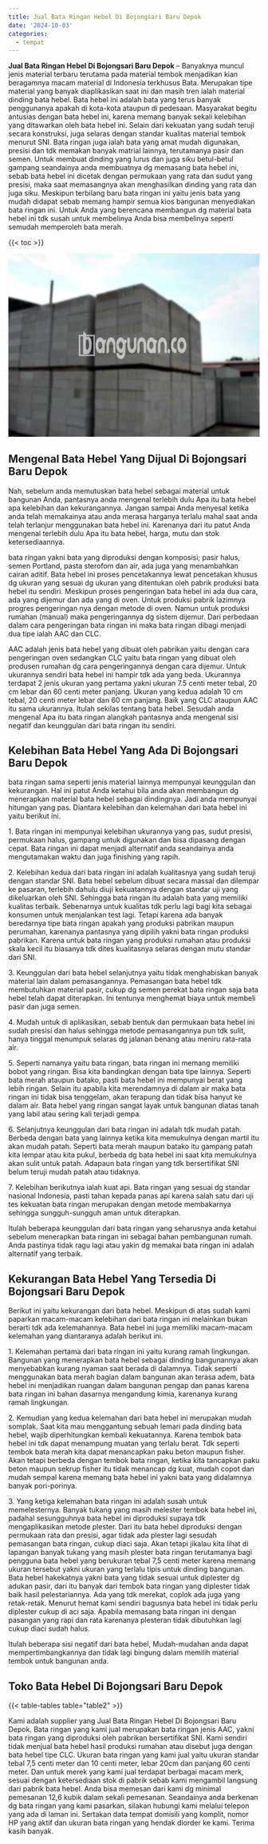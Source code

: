 ```yaml
---
title: Jual Bata Ringan Hebel Di Bojongsari Baru Depok
date: '2024-10-03'
categories:
  - tempat
---
```


**Jual Bata Ringan Hebel Di Bojongsari Baru Depok** – Banyaknya muncul jenis material terbaru terutama pada material tembok menjadikan kian beragamnya macam material di Indonesia terkhusus Bata. Merupakan tipe material yang banyak diaplikasikan saat ini dan masih tren ialah material dinding bata hebel. Bata hebel ini adalah bata yang terus banyak penggunanya apakah di kota-kota ataupun di pedesaan. Masyarakat begitu antusias dengan bata hebel ini, karena memang banyak sekali kelebihan yang ditawarkan oleh bata hebel ini. Selain dari kekuatan yang sudah teruji secara konstruksi, juga selaras dengan standar kualitas material tembok menurut SNI. Bata ringan juga ialah bata yang amat mudah digunakan, presisi dan tdk memakan banyak matrial lainnya, terutamanya pasir dan semen. Untuk membuat dinding yang lurus dan juga siku betul-betul gampang seandainya anda membuatnya dg memasang bata hebel ini, sebab bata hebel ini dicetak dengan permukaan yang rata dan sudut yang presisi, maka saat memasangnya akan menghasilkan dinding yang rata dan juga siku. Meskipun terbilang baru bata ringan ini yaitu jenis bata yang mudah didapat sebab memang hampir semua kios bangunan menyediakan bata ringan ini. Untuk Anda yang berencana membangun dg material bata hebel ini tdk susah untuk membelinya Anda bisa membelinya seperti semudah memperoleh bata merah.

{{< toc >}}

![Jual Bata Ringan Hebel Di Bojongsari Baru Depok](/images/jual-hebel-murah-36.png)

## Mengenal Bata Hebel Yang Dijual Di Bojongsari Baru Depok

Nah, sebelum anda memutuskan bata hebel sebagai material untuk bangunan Anda, pantasnya anda mengenal terlebih dulu Apa itu bata hebel apa kelebihan dan kekurangannya. Jangan sampai Anda menyesal ketika anda telah memakainya atau anda merasa harganya terlalu mahal saat anda telah terlanjur menggunakan bata hebel ini. Karenanya dari itu patut Anda mengenal terlebih dulu Apa itu bata hebel, harga, mutu dan stok ketersediaannya.

bata ringan yakni bata yang diproduksi dengan komposisi; pasir halus, semen Portland, pasta sterofom dan air, ada juga yang menambahkan cairan aditif. Bata hebel ini proses pencetakannya lewat pencetakan khusus dg ukuran yang sesuai dg ukuran yang ditentukan oleh pabrik produksi bata hebel itu sendiri. Meskipun proses pengeringan bata hebel ini ada dua cara, ada yang dijemur dan ada yang di oven. Untuk produksi pabrik lazimnya progres pengeringan nya dengan metode di oven. Namun untuk produksi rumahan (manual) maka pengeringannya dg sistem dijemur. Dari perbedaan dalam cara pengeringan bata ringan ini maka bata ringan dibagi menjadi dua tipe ialah AAC dan CLC.

AAC adalah jenis bata hebel yang dibuat oleh pabrikan yaitu dengan cara pengeringan oven sedangkan CLC yaitu bata ringan yang dibuat oleh produsen rumahan dg cara pengeringannya dengan cara dijemur. Untuk ukurannya sendiri bata hebel ini hampir tdk ada yang beda. Ukurannya terdapat 2 jenis ukuran yang pertama yakni ukuran 7.5 centi meter tebal, 20 cm lebar dan 60 centi meter panjang. Ukuran yang kedua adalah 10 cm tebal, 20 centi meter lebar dan 60 cm panjang. Baik yang CLC ataupun AAC itu sama ukurannya. Itulah sekilas tentang bata hebel. Sesudah anda mengenal Apa itu bata ringan alangkah pantasnya anda mengenal sisi negatif dan keunggulan dari bata ringan itu sendiri.

## Kelebihan Bata Hebel Yang Ada Di Bojongsari Baru Depok

bata ringan sama seperti jenis material lainnya mempunyai keunggulan dan kekurangan. Hal ini patut Anda ketahui bila anda akan membangun dg menerapkan material bata hebel sebagai dindingnya. Jadi anda mempunyai hitungan yang pas. Diantara kelebihan dan kelemahan dari bata hebel ini yaitu berikut ini.

1\. Bata ringan ini mempunyai kelebihan ukurannya yang pas, sudut presisi, permukaan halus, gampang untuk digunakan dan bisa dipasang dengan cepat. Bata ringan ini dapat menjadi alternatif anda seandainya anda mengutamakan waktu dan juga finishing yang rapih.

2\. Kelebihan kedua dari bata ringan ini adalah kualitasnya yang sudah teruji dengan standar SNI. Bata hebel sebelum dibuat secara massal dan dilempar ke pasaran, terlebih dahulu diuji kekuatannya dengan standar uji yang dikeluarkan oleh SNI. Sehingga bata ringan itu adalah bata yang memiliki kualitas terbaik. Sebenarnya untuk kualitas tdk perlu lagi bagi kita sebagai konsumen untuk menjalankan test lagi. Tetapi karena ada banyak beredarnya tipe bata ringan apakah yang produksi pabrikan maupun perumahan, karenanya pantasnya yang dipilih yakni bata ringan produksi pabrikan. Karena untuk bata ringan yang produksi rumahan atau produksi skala kecil itu biasanya tdk dites kualitasnya selaras dengan mutu standar dari SNI.

3\. Keunggulan dari bata hebel selanjutnya yaitu tidak menghabiskan banyak material lain dalam pemasangannya. Pemasangan bata hebel tdk membutuhkan material pasir, cukup dg semen perekat bata ringan saja bata hebel telah dapat diterapkan. Ini tentunya menghemat biaya untuk membeli pasir dan juga semen.

4\. Mudah untuk di aplikasikan, sebab bentuk dan permukaan bata hebel ini sudah presisi dan halus sehingga metode pemasangannya pun tdk sulit, hanya tinggal menumpuk selaras dg jalanan benang atau meniru rata-rata air.

5\. Seperti namanya yaitu bata ringan, bata ringan ini memang memiliki bobot yang ringan. Bisa kita bandingkan dengan bata tipe lainnya. Seperti bata merah ataupun batako, pasti bata hebel ini mempunyai berat yang lebih ringan. Selain itu apabila kita merendamnya di dalam air maka bata ringan ini tidak bisa tenggelam, akan terapung dan tidak bisa hanyut ke dalam air. Bata hebel yang ringan sangat layak untuk bangunan diatas tanah yang labil atau sering kali terjadi gempa.

6\. Selanjutnya keunggulan dari bata ringan ini adalah tdk mudah patah. Berbeda dengan bata yang lainnya ketika kita memukulnya dengan martil itu akan mudah patah. Seperti bata merah maupun batako itu gampang patah kita lempar atau kita pukul, berbeda dg bata hebel ini saat kita memukulnya akan sulit untuk patah. Adapaun bata ringan yang tdk bersertifikat SNI belum teruji mudah patah atau tidaknya.

7\. Kelebihan berikutnya ialah kuat api. Bata ringan yang sesuai dg standar nasional Indonesia, pasti tahan kepada panas api karena salah satu dari uji tes kekuatan bata ringan merupakan dengan metode membakarnya sehingga sungguh-sungguh aman untuk diterapkan.

Itulah beberapa keunggulan dari bata ringan yang seharusnya anda ketahui sebelum menerapkan bata ringan ini sebagai bahan pembangunan rumah. Anda pastinya tidak ragu lagi atau yakin dg memakai bata ringan ini adalah alternatif yang terbaik.

## Kekurangan Bata Hebel Yang Tersedia Di Bojongsari Baru Depok

Berikut ini yaitu kekurangan dari bata hebel. Meskipun di atas sudah kami paparkan macam-macam kelebihan dari bata ringan ini melainkan bukan berarti tdk ada kelemahannya. Bata hebel ini juga memiliki macam-macam kelemahan yang diantaranya adalah berikut ini.

1\. Kelemahan pertama dari bata ringan ini yaitu kurang ramah lingkungan. Bangunan yang menerapkan bata hebel sebagai dinding bangunannya akan menyebabkan kurang nyaman saat berada di dalamnya. Tidak seperti menggunakan bata merah bagian dalam bangunan akan terasa adem, bata hebel ini menjadikan ruangan dalam bangunan pengap dan panas karena bata ringan ini bahan dasarnya mengandung kimia, karenanya kurang ramah lingkungan.

2\. Kemudian yang kedua kelemahan dari bata hebel ini merupakan mudah somplak. Saat kita mau menggantung sebuah lemari pada dinding bata hebel, wajib diperhitungkan kembali kekuatannya. Karena tembok bata hebel ini tdk dapat menampung muatan yang terlalu berat. Tdk seperti tembok bata merah kita dapat menancapkan paku beton maupun fisher. Akan tetapi berbeda dengan tembok bata ringan, ketika kita tancapkan paku beton maupun sekrup fisher itu tidak menancap dg kuat, mudah copot dan mudah sempal karena memang bata hebel ini yakni bata yang didalamnya banyak pori-porinya.

3\. Yang ketiga kelemahan bata ringan ini adalah susah untuk memelesternya. Banyak tukang yang masih melester tembok bata hebel ini, padahal sesungguhnya bata hebel ini diproduksi supaya tdk mengaplikasikan metode plester. Dari itu bata hebel diproduksi dengan permukaan rata dan presisi, agar tidak ada plester lagi sesudah pemasangan bata ringan, cukup diaci saja. Akan tetapi jikalau kita lihat di lapangan banyak tukang yang masih plester bata ringan terutamanya bagi pengguna bata hebel yang berukuran tebal 7,5 centi meter karena memang ukuran tersebut yakni ukuran yang terlalu tipis untuk dinding bangunan. Bata hebel hakekatnya yakni bata yang tidak sesuai untuk diplester dg adukan pasir, dari itu banyak dari tembok bata ringan yang diplester tidak baik hasil pelestariannya. Ada yang tdk merekat, coplok ada juga yang retak-retak. Menurut hemat kami sendiri bagusnya bata hebel ini tidak perlu diplester cukup di aci saja. Apabila memasang bata ringan ini dengan pasangan yang rapi dan rata karenanya plesteran tidak dibutuhkan lagi cukup diaci sudah halus.

Itulah beberapa sisi negatif dari bata hebel, Mudah-mudahan anda dapat mempertimbangkannya dan tidak lagi bingung dalam memilih material tembok untuk bangunan anda.

## Toko Bata Hebel Di Bojongsari Baru Depok

{{< table-tables table="table2" >}}

Kami adalah supplier yang Jual Bata Ringan Hebel Di Bojongsari Baru Depok. Bata ringan yang kami jual merupakan bata ringan jenis AAC, yakni bata ringan yang diproduksi oleh pabrikan bersertifikat SNI. Kami sendiri tidak menjual bata hebel hasil produksi rumahan atau disebut juga dengan bata hebel tipe CLC. Ukuran bata ringan yang kami jual yaitu ukuran standar tebal 7,5 centi meter dan 10 centi meter, lebar 20cm dan panjang 60 centi meter. Dan untuk merek yang kami jual terdapat berbagai macam merk, sesuai dengan ketersediaan stok di pabrik sebab kami mengambil langsung dari pabrik bata hebel. Anda bisa memesan dari kami dg minimal pemesanan 12,6 kubik dalam sekali pemesanan. Seandainya anda berkenan dg bata ringan yang kami pasarkan, silakan hubungi kami melalui telepon yang ada di laman ini. Sertakan data tempat domisili yang komplit, nomor HP yang aktif dan ukuran bata ringan yang hendak diorder ke kami. Terima kasih banyak.
